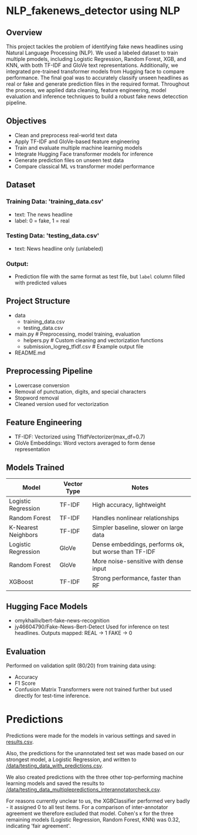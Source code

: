 # NLP_fakenews_detector using NLP

## Overview
This project tackles the problem of identifying fake news headlines using Natural Language Processing (NLP). We used a labeled dataset to train multiple pmodels, including Logistic Regression, Random Forest, XGB, and KNN, with both TF-IDF and GloVe text representations. Additionally, we integrated pre-trained transformer models from Hugging face to compare performance. The final goal was to accurately classify unseen headlines as real or fake and generate prediction files in the required format. Throughout the process, we applied data cleaning, feature engineering, model evaluation and inference techniques to build a robust fake news detecction pipeline.
 
## Objectives
- Clean and preprocess real-world text data
- Apply TF-IDF and GloVe-based feature engineering
- Train and evaluate multiple machine learning models
- Integrate Hugging Face transformer models for inference
- Generate prediction files on unseen test data
- Compare classical ML vs transformer model performance

## Dataset
### Training Data: 'training_data.csv'
- text: The news headline
- label: 0 = fake, 1 = real

### Testing Data: 'testing_data.csv'
- text: News headline only (unlabeled)

### Output: 
- Prediction file with the same format as test file, but `label` column filled with predicted values

## Project Structure
- data
  - training_data.csv
  - testing_data.csv
- main.py                               # Preprocessing, model training, evaluation
  - helpers.py                          # Custom cleaning and vectorization functions
  - submission_logreg_tfidf.csv         # Example output file
- README.md

## Preprocessing Pipeline
- Lowercase conversion
- Removal of punctuation, digits, and special characters
- Stopword removal
- Cleaned version used for vectorization

## Feature Engineering
- TF-IDF: Vectorized using TfidfVectorizer(max_df=0.7)
- GloVe Embeddings: Word vectors averaged to form dense representation

## Models Trained
| Model               | Vector Type  | Notes                                                        |
| ------------------- | ------------ | -------------------------------------------------------------|
| Logistic Regression | TF-IDF       | High accuracy, lightweight                                   |
| Random Forest       | TF-IDF       | Handles nonlinear relationships                              |
| K-Nearest Neighbors | TF-IDF       | Simpler baseline, slower on large data                       |
| Logistic Regression | GloVe        | Dense embeddings, performs ok, but worse than TF-IDF         |
| Random Forest       | GloVe        | More noise-sensitive with dense input                        |
| XGBoost             | TF-IDF       | Strong performance, faster than RF                           |


## Hugging Face Models
- omykhailiv/bert-fake-news-recognition
- jy46604790/Fake-News-Bert-Detect
Used for inference on test headlines. Outputs mapped:
REAL → 1
FAKE → 0

## Evaluation
Performed on validation split (80/20) from training data using:
- Accuracy
- F1 Score
- Confusion Matrix
Transformers were not trained further but used directly for test-time inference.

# Predictions

Predictions were made for the models in various settings and saved in [results.csv](results.csv).

Also, the predictions for the unannotated test set was made based on our strongest model, a Logistic Regression, and written to [/data/testing_data_with_predictions.csv](testing_data_with_predictions.csv).

We also created predictions with the three other top-performing machine learning models and saved the results to [/data/testing_data_multiplepredictions_interannotatorcheck.csv](/data/testing_data_multiplepredictions_interannotatorcheck.csv).

For reasons currently unclear to us, the XGBClassifier performed very badly - it assigned 0 to all test items.
For a comparison of inter-annotator agreement we therefore excluded that model. Cohen's κ for the three remaining models (Logistic Regression, Random Forest, KNN) was 0.32, indicating 'fair agreement'.